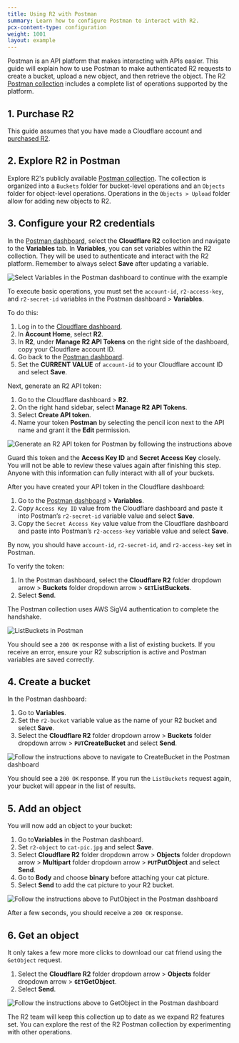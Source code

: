 ```yaml
---
title: Using R2 with Postman
summary: Learn how to configure Postman to interact with R2.
pcx-content-type: configuration
weight: 1001
layout: example
---
```


Postman is an API platform that makes interacting with APIs easier. This guide will explain how to use Postman to make authenticated R2 requests to create a bucket, upload a new object, and then retrieve the object. The R2 [Postman collection](https://www.postman.com/cloudflare-r2/workspace/cloudflare-r2/collection/20913290-14ddd8d8-3212-490d-8647-88c9dc557659?action=share&creator=20913290) includes a complete list of operations supported by the platform.

## 1. Purchase R2

This guide assumes that you have made a Cloudflare account and [purchased R2](https://developers.cloudflare.com/r2/get-started/#purchase-r2).

## 2. Explore R2 in Postman

Explore R2's publicly available [Postman collection](https://www.postman.com/cloudflare-r2/workspace/cloudflare-r2/collection/20913290-14ddd8d8-3212-490d-8647-88c9dc557659?action=share&creator=20913290). The collection is organized into a `Buckets` folder for bucket-level operations and an `Objects` folder for object-level operations. Operations in the `Objects > Upload` folder allow for adding new objects to R2.

## 3. Configure your R2 credentials

In the [Postman dashboard](https://www.postman.com/cloudflare-r2/workspace/cloudflare-r2/collection/20913290-14ddd8d8-3212-490d-8647-88c9dc557659?action=share&creator=20913290&ctx=documentation), select the **Cloudflare R2** collection and navigate to the **Variables** tab. In **Variables**, you can set variables within the R2 collection. They will be used to authenticate and interact with the R2 platform. Remember to always select **Save** after updating a variable.

![Select **Variables** in the Postman dashboard to continue with the example](/r2/static/postman-variables.png)

To execute basic operations, you must set the `account-id`, `r2-access-key`, and `r2-secret-id` variables in the Postman dashboard > **Variables**.

To do this:

1. Log in to the [Cloudflare dashboard](https://dash.cloudflare.com/?account=r2).
2. In **Account Home**, select **R2**.
3. In **R2**, under **Manage R2 API Tokens** on the right side of the dashboard, copy your Cloudflare account ID.
4. Go back to the [Postman dashboard](https://www.postman.com/cloudflare-r2/workspace/cloudflare-r2/collection/20913290-14ddd8d8-3212-490d-8647-88c9dc557659?action=share&creator=20913290&ctx=documentation).
5. Set the **CURRENT VALUE** of `account-id` to your Cloudflare account ID and select **Save**.

Next, generate an R2 API token:

1. Go to the Cloudflare dashboard > **R2**.
2. On the right hand sidebar, select **Manage R2 API Tokens**.
3. Select **Create API token**.
4. Name your token **Postman** by selecting the pencil icon next to the API name and grant it the **Edit** permission.

![Generate an R2 API token for Postman by following the instructions above](/r2/static/postman-r2-api-token.png)

Guard this token and the **Access Key ID** and **Secret Access Key** closely. You will not be able to review these values again after finishing this step. Anyone with this information can fully interact with all of your buckets.

After you have created your API token in the Cloudflare dashboard:

1. Go to the [Postman dashboard](https://www.postman.com/cloudflare-r2/workspace/cloudflare-r2/collection/20913290-14ddd8d8-3212-490d-8647-88c9dc557659?action=share&creator=20913290&ctx=documentation) > **Variables**.
2. Copy `Access Key ID` value from the Cloudflare dashboard and paste it into Postman’s `r2-secret-id` variable value and select **Save**.
3. Copy the `Secret Access Key` value value from the Cloudflare dashboard and paste into Postman’s `r2-access-key` variable value and select **Save**.

By now, you should have `account-id`, `r2-secret-id`, and `r2-access-key` set in Postman.

To verify the token:

1. In the Postman dashboard, select the **Cloudflare R2** folder dropdown arrow > **Buckets** folder dropdown arrow > **`GET`ListBuckets**.
2. Select **Send**.

The Postman collection uses AWS SigV4 authentication to complete the handshake.

![ListBuckets in Postman](/r2/static/postman-r2-list-buckets.png)

You should see a `200 OK` response with a list of existing buckets. If you receive an error, ensure your R2 subscription is active and Postman variables are saved correctly.

## 4. Create a bucket

In the Postman dashboard:

1. Go to **Variables**.
2. Set the `r2-bucket` variable value as the name of your R2 bucket and select **Save**.
3. Select the **Cloudflare R2** folder dropdown arrow > **Buckets** folder dropdown arrow > **`PUT`CreateBucket** and select **Send**.

![Follow the instructions above to navigate to CreateBucket in the Postman dashboard](/r2/static/postman-r2-create-bucket.png)

You should see a `200 OK` response. If you run the `ListBuckets` request again, your bucket will appear in the list of results.

## 5. Add an object

You will now add an object to your bucket:

1. Go to**Variables** in the Postman dashboard.
2. Set `r2-object` to `cat-pic.jpg` and select **Save**.
3. Select **Cloudflare R2** folder dropdown arrow > **Objects** folder dropdown arrow > **Multipart** folder dropdown arrow > **`PUT`PutObject** and select **Send**.
4. Go to **Body** and choose **binary** before attaching your cat picture.
5. Select **Send** to add the cat picture to your R2 bucket.

![Follow the instructions above to PutObject in the Postman dashboard](/r2/static/postman-r2-put-object.png)

After a few seconds, you should receive a `200 OK` response.

## 6. Get an object

It only takes a few more more clicks to download our cat friend using the `GetObject` request.

1. Select the **Cloudflare R2** folder dropdown arrow > **Objects** folder dropdown arrow > **`GET`GetObject**.
2. Select **Send**.

![Follow the instructions above to GetObject in the Postman dashboard](/r2/static/postman-r2-get-object.png)

The R2 team will keep this collection up to date as we expand R2 features set. You can explore the rest of the R2 Postman collection by experimenting with other operations.
